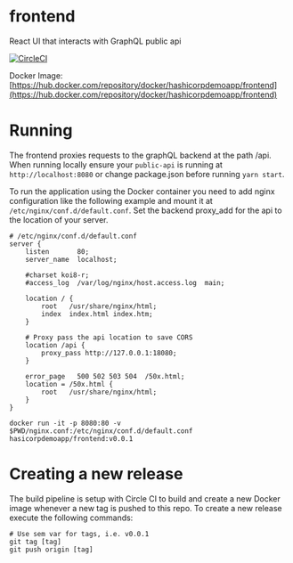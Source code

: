 # frontend
React UI that interacts with GraphQL public api

[![CircleCI](https://circleci.com/gh/hashicorp-demoapp/frontend.svg?style=svg)](https://circleci.com/gh/hashicorp-demoapp/frontend)  

Docker Image: [https://hub.docker.com/repository/docker/hashicorpdemoapp/frontend](https://hub.docker.com/repository/docker/hashicorpdemoapp/frontend)

# Running
The frontend proxies requests to the graphQL backend at the path /api. When running locally ensure your `public-api` is running at `http://localhost:8080` or change package.json before running `yarn start`.

To run the application using the Docker container you need to add nginx configuration like the following example and mount it at `/etc/nginx/conf.d/default.conf`. Set the backend proxy_add for the api to the location of your server.

```
# /etc/nginx/conf.d/default.conf
server {
    listen       80;
    server_name  localhost;

    #charset koi8-r;
    #access_log  /var/log/nginx/host.access.log  main;

    location / {
        root   /usr/share/nginx/html;
        index  index.html index.htm;
    }

    # Proxy pass the api location to save CORS 
    location /api {
        proxy_pass http://127.0.0.1:18080;
    }

    error_page   500 502 503 504  /50x.html;
    location = /50x.html {
        root   /usr/share/nginx/html;
    }
}
```

```
docker run -it -p 8080:80 -v $PWD/nginx.conf:/etc/nginx/conf.d/default.conf hasicorpdemoapp/frontend:v0.0.1
```

# Creating a new release
The build pipeline is setup with Circle CI to build and create a new Docker image whenever a new tag is pushed to this repo. To create a new release execute the following commands:

```shell
# Use sem var for tags, i.e. v0.0.1
git tag [tag]
git push origin [tag]
```
